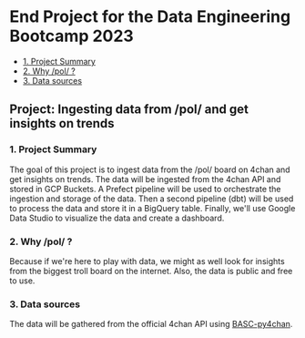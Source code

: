# End Project for the Data Engineering Bootcamp 2023 <!-- omit in toc -->

- [1. Project Summary](#1-project-summary)
- [2. Why /pol/ ?](#2-why-pol-)
- [3. Data sources](#3-data-sources)

## Project: Ingesting data from /pol/ and get insights on trends <!-- omit in toc -->

### 1. Project Summary

The goal of this project is to ingest data from the /pol/ board on 4chan and get insights on trends. The data will be ingested from the 4chan API and stored in GCP Buckets. A Prefect pipeline will be used to orchestrate the ingestion and storage of the data. Then a second pipeline (dbt) will be used to process the data and store it in a BigQuery table. Finally, we'll use Google Data Studio to visualize the data and create a dashboard.

### 2. Why /pol/ ?

Because if we're here to play with data, we might as well look for insights from the biggest troll board on the internet. Also, the data is public and free to use.

### 3. Data sources

The data will be gathered from the official 4chan API using [BASC-py4chan](https://basc-py4chan.readthedocs.io/en/latest/index.html).
